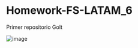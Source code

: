 # Homework-FS-LATAM_6
Primer repositorio GoIt

![image](https://user-images.githubusercontent.com/42704414/199873820-907da13f-14ad-4295-a085-c985a25dcc95.png)

